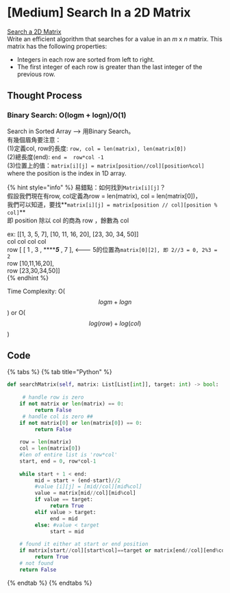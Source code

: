 # \[Medium\] Search In a 2D Matrix

[Search a 2D Matrix](https://leetcode.com/problems/search-a-2d-matrix/)  
Write an efficient algorithm that searches for a value in an _m_ x _n_ matrix. This matrix has the following properties:

* Integers in each row are sorted from left to right.
* The first integer of each row is greater than the last integer of the previous row.

## Thought Process

### Binary Search: O\(logm + logn\)/O\(1\)

Search in Sorted Array --&gt; 用Binary Search。   
有幾個眉角要注意：  
\(1\)定義col, row的長度:  `row, col = len(matrix), len(matrix[0])`  
\(2\)總長度\(end\): `end =  row*col -1`  
\(3\)位置上的值：`matrix[i][j] = matrix[position//col][position%col]`   
where the position is the index in 1D array. 

{% hint style="info" %}
易錯點：如何找到`Matrix[i][j]`？  
假設我們現在有row, col定義為row = len\(matrix\), col = len\(matrix\[0\]\)，  
我們可以知道，要找**`matrix[i][j] = matrix[position // col][position % col]`**  
即 position 除以 col 的商為 row ，餘數為 col     
  
ex: \[\[1, 3, 5, 7\], \[10, 11, 16, 20\], \[23, 30, 34, 50\]\]   
         col col col col  
row \[  \[ 1 , 3 , ****_**5**_ , 7 \],  &lt;--- 5的位置為`matrix[0][2], 即 2//3 = 0, 2%3 = 2`  
row    \[10,11,16,20\],  
row    \[23,30,34,50\]\]  
{% endhint %}

Time Complexity: O\($$logm + logn$$\) or O\( $$log(row) + log(col)$$\)

## Code

{% tabs %}
{% tab title="Python" %}
```python
def searchMatrix(self, matrix: List[List[int]], target: int) -> bool:
     
     # handle row is zero
    if not matrix or len(matrix) == 0:
         return False
     # handle col is zero ##
    if not matrix[0] or len(matrix[0]) == 0:
         return False
         
    row = len(matrix)
    col = len(matrix[0])
    #len of entire list is 'row*col' 
    start, end = 0, row*col-1
    
    while start + 1 < end:
         mid = start + (end-start)//2
         #value [i][j] = [mid//col][mid%col]
         value = matrix[mid//col][mid%col]
         if value == target:
              return True
         elif value > target:
              end = mid
         else: #value < target
              start = mid
    
    # found it either at start or end position 
    if matrix[start//col][start%col]==target or matrix[end//col][end%col]==target:
         return True
    # not found
    return False     
```
{% endtab %}
{% endtabs %}

